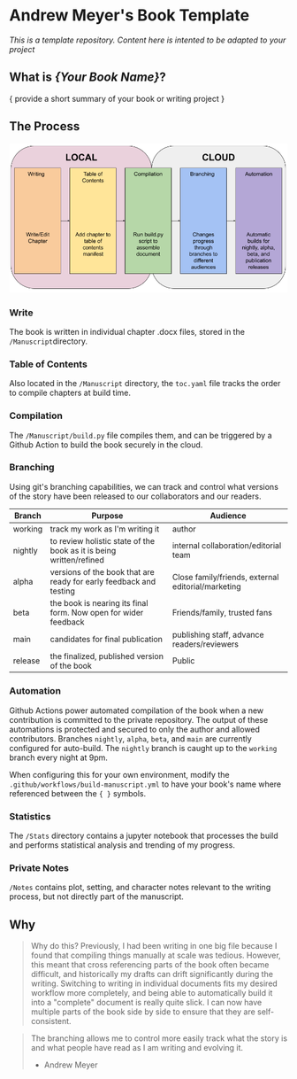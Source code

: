 # Andrew Meyer's Book Template
*This is a template repository. Content here is intented to be adapted to your project*

## What is *{Your Book Name}*?
{ provide a short summary of your book or writing project }

## The Process

![workflow diagram](/Workflow%20Diagram.png)

### Write 
The book is written in individual chapter .docx files, stored in the `/Manuscript`directory.

### Table of Contents
Also located in the `/Manuscript` directory, the `toc.yaml` file tracks the order to compile chapters at build time.

### Compilation
The `/Manuscript/build.py` file compiles them, and can be triggered by a Github Action to build the book securely in the cloud.

### Branching
Using git's branching capabilities, we can track and control what versions of the story have been released to our collaborators and our readers.

| Branch | Purpose | Audience |
| ------ | ------- | -------- |
| working | track my work as I'm writing it | author |
| nightly | to review holistic state of the book as it is being written/refined | internal collaboration/editorial team |
| alpha | versions of the book that are ready for early feedback and testing | Close family/friends, external editorial/marketing |
| beta | the book is nearing its final form. Now open for wider feedback | Friends/family, trusted fans |
| main | candidates for final publication | publishing staff, advance readers/reviewers |
| release | the finalized, published version of the book | Public |

### Automation
Github Actions power automated compilation of the book when a new contribution is committed to the private repository. The output of these automations is protected and secured to only the author and allowed contributors. Branches `nightly`, `alpha`, `beta`, and `main` are currently configured for auto-build. The `nightly` branch is caught up to the `working` branch every night at 9pm.

When configuring this for your own environment, modify the `.github/workflows/build-manuscript.yml` to have your book's name where referenced between the `{ }` symbols.

### Statistics
The `/Stats` directory contains a jupyter notebook that processes the build and performs statistical analysis and trending of my progress.

### Private Notes
`/Notes` contains plot, setting, and character notes relevant to the writing process, but not directly part of the manuscript.

## Why
> Why do this? Previously, I had been writing in one big file because I found that compiling things manually at scale was tedious. However, this meant that cross referencing parts of the book often became difficult, and historically my drafts can drift significantly during the writing.  Switching to writing in individual documents fits my desired workflow more completely, and being able to automatically build it into a "complete" document is really quite slick. I can now have multiple parts of the book side by side to ensure that they are self-consistent.

> The branching allows me to control more easily track what the story is and what people have read as I am writing and evolving it.
> - Andrew Meyer